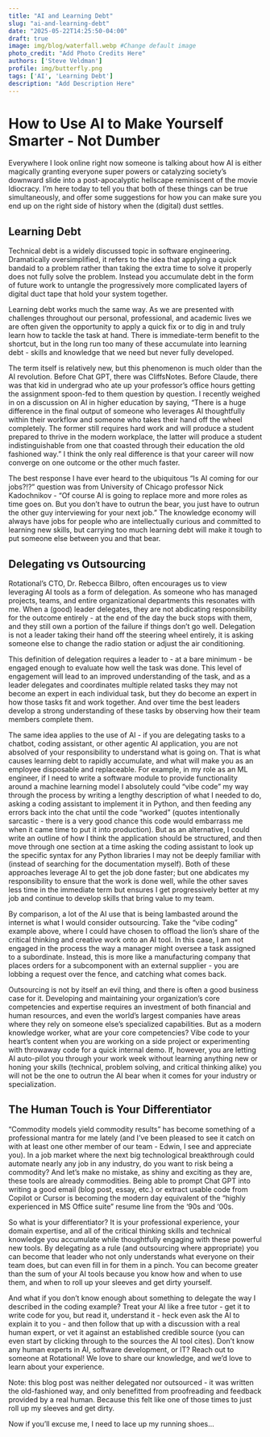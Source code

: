```yaml
---
title: "AI and Learning Debt"
slug: "ai-and-learning-debt"
date: "2025-05-22T14:25:50-04:00"
draft: true
image: img/blog/waterfall.webp #Change default image
photo_credit: "Add Photo Credits Here"
authors: ['Steve Veldman']
profile: img/butterfly.png
tags: ['AI', 'Learning Debt']
description: "Add Description Here"
---
```


# How to Use AI to Make Yourself Smarter - Not Dumber

Everywhere I look online right now someone is talking about how AI is either magically granting everyone super powers or catalyzing society’s downward slide into a post-apocalyptic hellscape reminiscent of the movie Idiocracy. I’m here today to tell you that both of these things can be true simultaneously, and offer some suggestions for how you can make sure you end up on the right side of history when the (digital) dust settles.

<!--more-->

## Learning Debt

Technical debt is a widely discussed topic in software engineering. Dramatically oversimplified, it refers to the idea that applying a quick bandaid to a problem rather than taking the extra time to solve it properly does not fully solve the problem. Instead you accumulate debt in the form of future work to untangle the progressively more complicated layers of digital duct tape that hold your system together.

Learning debt works much the same way. As we are presented with challenges throughout our personal, professional, and academic lives we are often given the opportunity to apply a quick fix or to dig in and truly learn how to tackle the task at hand. There is immediate-term benefit to the shortcut, but in the long run too many of these accumulate into learning debt - skills and knowledge that we need but never fully developed.

The term itself is relatively new, but this phenomenon is much older than the AI revolution. Before Chat GPT, there was CliffsNotes. Before Claude, there was that kid in undergrad who ate up your professor’s office hours getting the assignment spoon-fed to them question by question. I recently weighed in on a discussion on AI in higher education by saying, “There is a huge difference in the final output of someone who leverages AI thoughtfully within their workflow and someone who takes their hand off the wheel completely. The former still requires hard work and will produce a student prepared to thrive in the modern workplace, the latter will produce a student indistinguishable from one that coasted through their education the old fashioned way.” I think the only real difference is that your career will now converge on one outcome or the other much faster.

The best response I have ever heard to the ubiquitous “Is AI coming for our jobs?!?” question was from University of Chicago professor  Nick Kadochnikov - “Of course AI is going to replace more and more roles as time goes on. But you don’t have to outrun the bear, you just have to outrun the other guy interviewing for your next job.” The knowledge economy will always have jobs for people who are intellectually curious and committed to learning new skills, but carrying too much learning debt will make it tough to put someone else between you and that bear.

## Delegating vs Outsourcing

Rotational’s CTO, Dr. Rebecca Bilbro, often encourages us to view leveraging AI tools as a form of delegation. As someone who has managed projects, teams, and entire organizational departments this resonates with me. When a (good) leader delegates, they are not abdicating responsibility for the outcome entirely - at the end of the day the buck stops with them, and they still own a portion of the failure if things don’t go well. Delegation is not a leader taking their hand off the steering wheel entirely, it is asking someone else to change the radio station or adjust the air conditioning.

This definition of delegation requires a leader to - at a bare minimum - be engaged enough to evaluate how well the task was done. This level of engagement will lead to an improved understanding of the task, and as a leader delegates and coordinates multiple related tasks they may not become an expert in each individual task, but they do become an expert in how those tasks fit and work together. And over time the best leaders develop a strong understanding of these tasks by observing how their team members complete them.

The same idea applies to the use of AI - if you are delegating tasks to a chatbot, coding assistant, or other agentic AI application, you are not absolved of your responsibility to understand what is going on. That is what causes learning debt to rapidly accumulate, and what will make you as an employee disposable and replaceable. For example, in my role as an ML engineer, if I need to write a software module to provide functionality around a machine learning model I absolutely could “vibe code” my way through the process by writing a lengthy description of what I needed to do, asking a coding assistant to implement it in Python, and then feeding any errors back into the chat until the code “worked” (quotes intentionally sarcastic -  there is a very good chance this code would embarrass me when it came time to put it into production). But as an alternative, I could write an outline of how I think the application should be structured, and then move through one section at a time asking the coding assistant to look up the specific syntax for any Python libraries I may not be deeply familiar with (instead of searching for the documentation myself). Both of these approaches leverage AI to get the job done faster; but one abdicates my responsibility to ensure that the work is done well, while the other saves less time in the immediate term but ensures I get progressively better at my job and continue to develop skills that bring value to my team.

By comparison, a lot of the AI use that is being lambasted around the internet is what I would consider outsourcing. Take the “vibe coding” example above, where I could have chosen to offload the lion’s share of the critical thinking and creative work onto an AI tool. In this case, I am not engaged in the process the way a manager might oversee a task assigned to a subordinate. Instead, this is more like a manufacturing company that places orders for a subcomponent with an external supplier - you are lobbing a request over the fence, and catching what comes back.

Outsourcing is not by itself an evil thing, and there is often a good business case for it. Developing and maintaining your organization’s core competencies and expertise requires an investment of both financial and human resources, and even the world’s largest companies have areas where they rely on someone else’s specialized capabilities. But as a modern knowledge worker, what are your core competencies? Vibe code to your heart’s content when you are working on a side project or experimenting with throwaway code for a quick internal demo. If, however, you are letting AI auto-pilot you through your work week without learning anything new or honing your skills (technical, problem solving, and critical thinking alike) you will not be the one to outrun the AI bear when it comes for your industry or specialization.

## The Human Touch is Your Differentiator

“Commodity models yield commodity results” has become something of a professional mantra for me lately (and I’ve been pleased to see it catch on with at least one other member of our team - Edwin, I see and appreciate you). In a job market where the next big technological breakthrough could automate nearly any job in any industry, do you want to risk being a commodity? And let’s make no mistake, as shiny and exciting as they are, these tools are already commodities. Being able to prompt Chat GPT into writing a good email (blog post, essay, etc.) or extract usable code from Copilot or Cursor is becoming the modern day equivalent of the “highly experienced in MS Office suite” resume line from the ‘90s and ‘00s.

So what is your differentiator? It is your professional experience, your domain expertise, and all of the critical thinking skills and technical knowledge you accumulate while thoughtfully engaging with these powerful new tools. By delegating as a rule (and outsourcing where appropriate) you can become that leader who not only understands what everyone on their team does, but can even fill in for them in a pinch. You can become greater than the sum of your AI tools because you know how and when to use them, and when to roll up your sleeves and get dirty yourself.

And what if you don’t know enough about something to delegate the way I described in the coding example? Treat your AI like a free tutor - get it to write code for you, but read it, understand it - heck even ask the AI to explain it to you - and then follow that up with a discussion with a real human expert, or vet it against an established credible source (you can even start by clicking through to the sources the AI tool cites). Don’t know any human experts in AI, software development, or IT? Reach out to someone at Rotational! We love to share our knowledge, and we’d love to learn about your experience.

Note: this blog post was neither delegated nor outsourced - it was written the old-fashioned way, and only benefitted from proofreading and feedback provided by a real human. Because this felt like one of those times to just roll up my sleeves and get dirty.

Now if you’ll excuse me, I need to lace up my running shoes…
